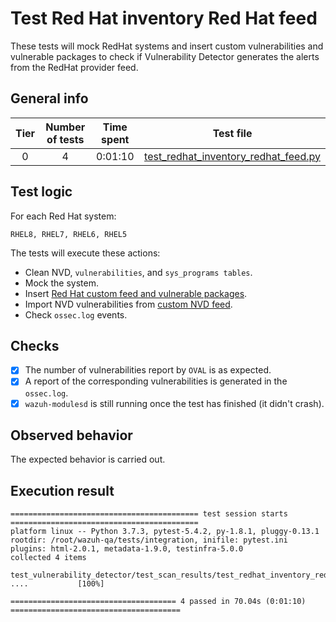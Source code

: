 # Test Red Hat inventory Red Hat feed

These tests will mock RedHat systems and insert custom vulnerabilities and vulnerable packages to check if Vulnerability
Detector generates the alerts from the RedHat provider feed.

## General info

|Tier | Number of tests | Time spent| Test file |
|:--:|:--:|:--:|:--:|
| 0 | 4 | 0:01:10 | [test_redhat_inventory_redhat_feed.py](../../test_scan_results/test_redhat_inventory_redhat_feed.py)|

## Test logic

For each Red Hat system:

```
RHEL8, RHEL7, RHEL6, RHEL5
```

The tests will execute these actions:
- Clean NVD, `vulnerabilities`, and `sys_programs tables`.
- Mock the system.
- Insert [Red Hat custom feed and vulnerable packages](../../test_scan_results/data/redhat_vulnerabilities.json).
- Import NVD vulnerabilities from [custom NVD feed](../../test_scan_results/data/real_nvd_feed.json).
- Check `ossec.log` events.

## Checks

- [x] The number of vulnerabilities report by `OVAL` is as expected.
- [x] A report of the corresponding vulnerabilities is generated in the `ossec.log`.
- [x] `wazuh-modulesd` is still running once the test has finished (it didn't crash).

## Observed behavior

The expected behavior is carried out.

## Execution result

```
========================================== test session starts ==========================================
platform linux -- Python 3.7.3, pytest-5.4.2, py-1.8.1, pluggy-0.13.1
rootdir: /root/wazuh-qa/tests/integration, inifile: pytest.ini
plugins: html-2.0.1, metadata-1.9.0, testinfra-5.0.0
collected 4 items

test_vulnerability_detector/test_scan_results/test_redhat_inventory_redhat_feed.py ....           [100%]

===================================== 4 passed in 70.04s (0:01:10) ======================================
```
